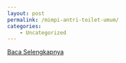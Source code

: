 ```yaml
---
layout: post
permalink: /mimpi-antri-toilet-umum/
categories:
    - Uncategorized
---
```


[Baca Selengkapnya](/10)